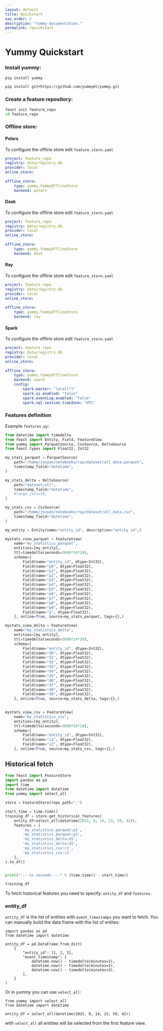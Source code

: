 ```yaml
---
layout: default
title: Quickstart
nav_order: 2
description: "Yummy documentation."
permalink: /quickstart
---
```


# Yummy Quickstart

### Install yummy:

```bash
pip install yummy
```

```bash
pip install git+https://github.com/yummyml/yummy.git
```

### Create a feature repository:
```bash
feast init feature_repo
cd feature_repo
```

### Offline store:

#### Polars

To configure the offline store edit `feature_store.yaml`
```yaml
project: feature_repo
registry: data/registry.db
provider: local
online_store:
    ...
offline_store:
    type: yummy.YummyOfflineStore
    backend: polars
```

#### Dask

To configure the offline store edit `feature_store.yaml`
```yaml
project: feature_repo
registry: data/registry.db
provider: local
online_store:
    ...
offline_store:
    type: yummy.YummyOfflineStore
    backend: dask
```

#### Ray

To configure the offline store edit `feature_store.yaml`
```yaml
project: feature_repo
registry: data/registry.db
provider: local
online_store:
    ...
offline_store:
    type: yummy.YummyOfflineStore
    backend: ray
```

#### Spark

To configure the offline store edit `feature_store.yaml`
```yaml
project: feature_repo
registry: data/registry.db
provider: local
online_store:
    ...
offline_store:
    type: yummy.YummyOfflineStore
    backend: spark
    config:
        spark.master: "local[*]"
        spark.ui.enabled: "false"
        spark.eventLog.enabled: "false"
        spark.sql.session.timeZone: "UTC"
```


### Features definition

Example `features.py`:
```python
from datetime import timedelta
from feast import Entity, Field, FeatureView
from yummy import ParquetSource, CsvSource, DeltaSource
from feast.types import Float32, Int32

my_stats_parquet = ParquetSource(
    path="/home/jovyan/notebooks/ray/dataset/all_data.parquet",
    timestamp_field="datetime",
)

my_stats_delta = DeltaSource(
    path="dataset/all",
    timestamp_field="datetime",
    #range_join=10,
)

my_stats_csv = CsvSource(
    path="/home/jovyan/notebooks/ray/dataset/all_data.csv",
    timestamp_field="datetime",
)

my_entity = Entity(name="entity_id", description="entity id",)

mystats_view_parquet = FeatureView(
    name="my_statistics_parquet",
    entities=[my_entity],
    ttl=timedelta(seconds=3600*24*20),
    schema=[
        Field(name="entity_id", dtype=Int32),
        Field(name="p0", dtype=Float32),
        Field(name="p1", dtype=Float32),
        Field(name="p2", dtype=Float32),
        Field(name="p3", dtype=Float32),
        Field(name="p4", dtype=Float32),
        Field(name="p5", dtype=Float32),
        Field(name="p6", dtype=Float32),
        Field(name="p7", dtype=Float32),
        Field(name="p8", dtype=Float32),
        Field(name="p9", dtype=Float32),
        Field(name="y", dtype=Float32),
    ], online=True, source=my_stats_parquet, tags={},)

mystats_view_delta = FeatureView(
    name="my_statistics_delta",
    entities=[my_entity],
    ttl=timedelta(seconds=3600*24*20),
    schema=[
        Field(name="entity_id", dtype=Int32),
        Field(name="d0", dtype=Float32),
        Field(name="d1", dtype=Float32),
        Field(name="d2", dtype=Float32),
        Field(name="d3", dtype=Float32),
        Field(name="d4", dtype=Float32),
        Field(name="d5", dtype=Float32),
        Field(name="d6", dtype=Float32),
        Field(name="d7", dtype=Float32),
        Field(name="d8", dtype=Float32),
        Field(name="d9", dtype=Float32),
    ], online=True, source=my_stats_delta, tags={},)

    
mystats_view_csv = FeatureView(
    name="my_statistics_csv",
    entities=[my_entity],
    ttl=timedelta(seconds=3600*24*20),
    schema=[
        Field(name="entity_id", dtype=Int32),
        Field(name="c1", dtype=Float32),
        Field(name="c2", dtype=Float32),
    ], online=True, source=my_stats_csv, tags={},)
```


## Historical fetch

```python
from feast import FeatureStore
import pandas as pd
import time
from datetime import datetime
from yummy import select_all

store = FeatureStore(repo_path=".")

start_time = time.time()
training_df = store.get_historical_features(
    entity_df=select_all(datetime(2022, 9, 14, 23, 59, 42)), 
    features = [
        'my_statistics_parquet:p1',
        'my_statistics_parquet:p2',
        'my_statistics_delta:d1',
        'my_statistics_delta:d2',
        'my_statistics_csv:c1',
        'my_statistics_csv:c2'
    ],
).to_df()


print("--- %s seconds ---" % (time.time() - start_time))

training_df
```

To fetch historical features you need to specify: `entity_df` and `features`.

### entity_df

`entity_df` is the list of entities with `event_timestamps` you want to fetch.
You can manually build the data frame with the list of entites:
```
import pandas as pd
from datetime import datetime

entity_df = pd.DataFrame.from_dict(
    {
        "entity_id": [1, 2, 3],
        "event_timestamp": [
            datetime.now() - timedelta(minutes=1),
            datetime.now() - timedelta(minutes=2),
            datetime.now() - timedelta(minutes=3),
        ],
    }
)
```

Or in yummy you can use `select_all`:
```
from yummy import select_all
from datetime import datetime

entity_df = select_all(datetime(2022, 9, 14, 23, 59, 42))
```

with `select_all` all entities will be selected from the first feature view.

